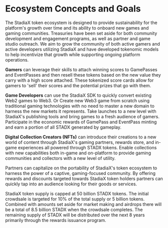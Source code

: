 # Ecosystem Concepts and Goals

The StadiaX token ecosystem is designed to provide sustainability for the platform's growth over time and its ability to onboard new games and gaming communities. Treasuries have been set aside for both community development and engagement programs, as well as partner and game studio outreach. We aim to grow the community of both active gamers and active developers utilizing StadiaX and have developed tokenomic models to help incentivize that growth while supporting ongoing platform operations.&#x20;

**Gamers** can leverage their skills to attach winning scores to GamePasses and EventPasses and then resell these tokens based on the new value they carry with a high score attached. These tokenized score cards allow for gamers to 'sell' their scores and the potential prizes that go with them.

**Game Developers** can use the StadiaX SDK to quickly convert existing Web2 games to Web3. Or Create new Web3 game from scratch using traditional gaming technologies with no need to master a new domain to harness the new markets it represents. Take launches to a new level with StadiaX's publishing tools and bring games to a fresh audience of gamers. Participate in the economic rewards of GamePass and EventPass minting and earn a portion of all STADX generated by gameplay.

**Digital Collection Creators (NFTs)** can introduce their creations to a new world of content through StadiaX's gaming partners, rewards store, and in-game experiences all powered through STADX tokens. Enable collections with new capabilities both in-game and on-platform to provide gaming communities and collectors with a new level of utility.&#x20;

Partners can capitalize on the portability of StadiaX's token ecosystem to harness the power of a captive, gaming-focused community. By offering rewards and discounts targeted towards StadiaX token holders partners can quickly tap into an audience looking for their goods or services.

StadiaX token supply is capped at 50 billion STADX tokens. The initial crowdsale is targeted for 10% of the total supply or 5 billion tokens. Combined with amounts set aside for market making and airdrops there will be a total of 8.5 billion STADX when the crowdsale completes. The remaining supply of STADX will be distributed over the next 8 years primarily through the rewards issuance program.

